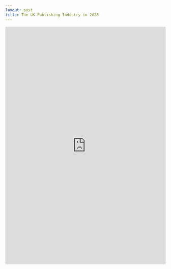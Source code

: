 ```yaml
---
layout: post
title: The UK Publishing Industry in 2025
---
```

<iframe title="The UK Publishing Industry in August 2025" aria-label="Symbol map" id="datawrapper-chart-GmYLw" src="https://datawrapper.dwcdn.net/GmYLw/4/" scrolling="no" frameborder="0" style="width: 0; min-width: 100% !important; border: none;" height="745" data-external="1"></iframe><script type="text/javascript">!function(){"use strict";window.addEventListener("message",function(a){if(void 0!==a.data["datawrapper-height"]){var e=document.querySelectorAll("iframe");for(var t in a.data["datawrapper-height"])for(var r,i=0;r=e[i];i++)if(r.contentWindow===a.source){var d=a.data["datawrapper-height"][t]+"px";r.style.height=d}}})}();
</script>
